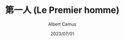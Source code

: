 ---
title: "第一人 (Le Premier homme)"
author: 'Albert Camus'
illustrator: '李玉民'
date: '2023/07/01'
isbn: '978-7-5407-8232-0'
imageDir: '/img/book/covers/book21.jpg'
blockquote: '「在年代的夜幕中走在遗忘国里，那里每个人都是第一个人，他自己就不得不独自成长，没有父亲，从未经历过这样的时刻：父亲唤着儿子，等他稍大懂事时，对他诉说家庭的秘密，或往昔的痛苦，或他的生活经验，在这样的时刻，甚至愚蠢丑陋的波罗尼乌斯在听拉厄耳忒斯诉说时也会一下子变得伟大起来。而她长到十六岁、二十岁，从来无人对他诉说，他只得自己去学、独自成长，长力气，长能力，独自寻找他的道德准则及他的真理，最终长成一个男人。随后，又经历了更加艰难的诞生，开始同他人相处，同女人相处，正如同所有出生于此的男人们，一个又一个地在没有根基、没有信仰中试图学会生活。今天，他们全都面临着一个危险，即永远的默默无闻，并失去他们曾留在这片土地上的那点儿神圣痕迹。」'
---